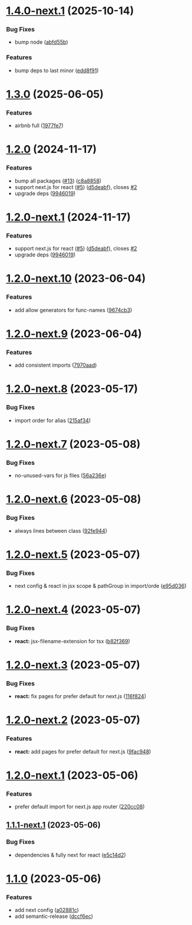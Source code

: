 # [1.4.0-next.1](https://github.com/vi-latyshev/eslint-config/compare/v1.3.0...v1.4.0-next.1) (2025-10-14)


### Bug Fixes

* bump node ([abfd55b](https://github.com/vi-latyshev/eslint-config/commit/abfd55b7edf7cc156d2e86ad1ec8dd66e3ecbebc))


### Features

* bump deps to last minor ([edd8f91](https://github.com/vi-latyshev/eslint-config/commit/edd8f916fe03a1b7311d2338e147dfaee9684cc1))

# [1.3.0](https://github.com/vi-latyshev/eslint-config/compare/v1.2.0...v1.3.0) (2025-06-05)


### Features

* airbnb full ([1977fe7](https://github.com/vi-latyshev/eslint-config/commit/1977fe7bf21423af44b28eec9e010b133d1d99e4))

# [1.2.0](https://github.com/vi-latyshev/eslint-config/compare/v1.1.0...v1.2.0) (2024-11-17)


### Features

* bump all packages ([#13](https://github.com/vi-latyshev/eslint-config/issues/13)) ([c8a8858](https://github.com/vi-latyshev/eslint-config/commit/c8a8858f1e2e802e64c04947e2133cc63374b0d6))
* support next.js for react ([#5](https://github.com/vi-latyshev/eslint-config/issues/5)) ([d5deabf](https://github.com/vi-latyshev/eslint-config/commit/d5deabf1ae8d7201158bcf9cd8444ae4d88dfc5e)), closes [#2](https://github.com/vi-latyshev/eslint-config/issues/2)
* upgrade deps ([9946019](https://github.com/vi-latyshev/eslint-config/commit/994601921d1bd205cb56c23d03d10659e390dab2))

# [1.2.0-next.1](https://github.com/vi-latyshev/eslint-config/compare/v1.1.0...v1.2.0-next.1) (2024-11-17)


### Features

* support next.js for react ([#5](https://github.com/vi-latyshev/eslint-config/issues/5)) ([d5deabf](https://github.com/vi-latyshev/eslint-config/commit/d5deabf1ae8d7201158bcf9cd8444ae4d88dfc5e)), closes [#2](https://github.com/vi-latyshev/eslint-config/issues/2)
* upgrade deps ([9946019](https://github.com/vi-latyshev/eslint-config/commit/994601921d1bd205cb56c23d03d10659e390dab2))

# [1.2.0-next.10](https://github.com/vi-latyshev/eslint-config/compare/v1.2.0-next.9...v1.2.0-next.10) (2023-06-04)


### Features

* add allow generators for func-names ([9674cb3](https://github.com/vi-latyshev/eslint-config/commit/9674cb3b93b6bb8c444d8b1a44cf2937c3f5d5b5))

# [1.2.0-next.9](https://github.com/vi-latyshev/eslint-config/compare/v1.2.0-next.8...v1.2.0-next.9) (2023-06-04)


### Features

* add consistent imports ([7970aad](https://github.com/vi-latyshev/eslint-config/commit/7970aad1a12e594a1f84e18b9b9412663d2052e8))

# [1.2.0-next.8](https://github.com/vi-latyshev/eslint-config/compare/v1.2.0-next.7...v1.2.0-next.8) (2023-05-17)


### Bug Fixes

* import order for alias ([215af34](https://github.com/vi-latyshev/eslint-config/commit/215af344c3231c79f83ba225742a71ea4c283377))

# [1.2.0-next.7](https://github.com/vi-latyshev/eslint-config/compare/v1.2.0-next.6...v1.2.0-next.7) (2023-05-08)


### Bug Fixes

* no-unused-vars for js files ([56a236e](https://github.com/vi-latyshev/eslint-config/commit/56a236e6b364dc4e6743001c4d4fed1cbdd776e4))

# [1.2.0-next.6](https://github.com/vi-latyshev/eslint-config/compare/v1.2.0-next.5...v1.2.0-next.6) (2023-05-08)


### Bug Fixes

* always lines between class ([92fe944](https://github.com/vi-latyshev/eslint-config/commit/92fe944b150651875267fd80a449de919d55cdfc))

# [1.2.0-next.5](https://github.com/vi-latyshev/eslint-config/compare/v1.2.0-next.4...v1.2.0-next.5) (2023-05-07)


### Bug Fixes

* next config & react in jsx scope & pathGroup in import/orde ([e95d036](https://github.com/vi-latyshev/eslint-config/commit/e95d036f25208fa081706d6bc97cb992cbece724))

# [1.2.0-next.4](https://github.com/vi-latyshev/eslint-config/compare/v1.2.0-next.3...v1.2.0-next.4) (2023-05-07)


### Bug Fixes

* **react:** jsx-filename-extension for tsx ([b82f369](https://github.com/vi-latyshev/eslint-config/commit/b82f36913a5f157e2ca1f1a9e51dacff6adbd1cc))

# [1.2.0-next.3](https://github.com/vi-latyshev/eslint-config/compare/v1.2.0-next.2...v1.2.0-next.3) (2023-05-07)


### Bug Fixes

* **react:** fix pages for prefer default for next.js ([116f824](https://github.com/vi-latyshev/eslint-config/commit/116f824bf97f3621e98d39befed4518689b55689))

# [1.2.0-next.2](https://github.com/vi-latyshev/eslint-config/compare/v1.2.0-next.1...v1.2.0-next.2) (2023-05-07)


### Features

* **react:** add pages for prefer default for next.js ([9fac948](https://github.com/vi-latyshev/eslint-config/commit/9fac948a089efe7417e8c5cfe7718c746a66ae43))

# [1.2.0-next.1](https://github.com/vi-latyshev/eslint-config/compare/v1.1.1-next.1...v1.2.0-next.1) (2023-05-06)


### Features

* prefer default import for next.js app router ([220cc08](https://github.com/vi-latyshev/eslint-config/commit/220cc08001322f152a7f180ebf7eec4eecf19164))

## [1.1.1-next.1](https://github.com/vi-latyshev/eslint-config/compare/v1.1.0...v1.1.1-next.1) (2023-05-06)


### Bug Fixes

* dependencies & fully next for react ([e5c14d2](https://github.com/vi-latyshev/eslint-config/commit/e5c14d2f5acef26042965f33e34d1ca8c8d85e64))

# [1.1.0](https://github.com/vi-latyshev/eslint-config/compare/v1.0.3...v1.1.0) (2023-05-06)


### Features

* add next config ([a02881c](https://github.com/vi-latyshev/eslint-config/commit/a02881c2c827bf87bf216a7ff23ea20c01e6c0af))
* add semantic-release ([dccf6ec](https://github.com/vi-latyshev/eslint-config/commit/dccf6ecee3aa6efb6f67f3b7dfb38bcf16eb15da))
